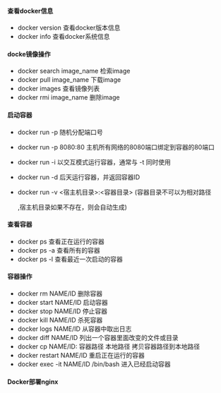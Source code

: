 #### 查看docker信息

* docker version  查看docker版本信息
* docker info 查看docker系统信息

#### docke镜像操作

* docker search image_name 检索image
* docker pull image_name 下载image
* docker images 查看镜像列表
* docker rmi image_name 删除image

#### 启动容器

* docker run -p 随机分配端口号

* docker run -p 8080:80 主机所有网络的8080端口绑定到容器的80端口

* docker run -i   以交互模式运行容器，通常与 -t 同时使用

* docker run -d  后天运行容器，并返回容器ID

* docker run -v <宿主机目录>:<容器目录>  (容器目录不可以为相对路径

  ,宿主机目录如果不存在，则会自动生成)

#### 查看容器

* docker ps 查看正在运行的容器
* docker ps -a 查看所有的容器
* docker ps -l 查看最近一次启动的容器

#### 容器操作

* docker rm  NAME/ID 删除容器
* docker start NAME/ID 启动容器
* docker stop NAME/ID  停止容器
* docker kill NAME/ID 杀死容器
* docker logs NAME/ID  从容器中取出日志
* docker diff NAME/ID 列出一个容器里面改变的文件或目录
* docker cp NAME/ID: 容器路径 本地路径 拷贝容器路径到本地路径
* docker restart NAME/ID 重启正在运行的容器
* docker exec -it NAME/ID /bin/bash 进入已经启动容器


#### Docker部署nginx




  ​





